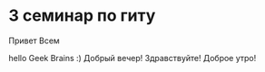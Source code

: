 # 3 семинар по гиту
Привет Всем       

hello Geek Brains :)
Добрый вечер!
Здравствуйте!
Доброе утро!
